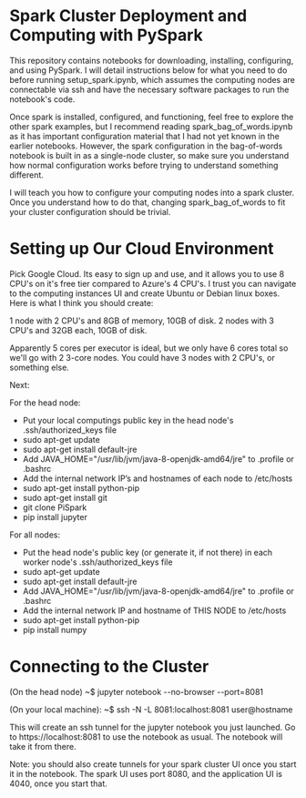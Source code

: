 # Spark Cluster Deployment and Computing with PySpark

This repository contains notebooks for downloading, installing, configuring, and using PySpark. I will detail instructions below for what you need to do before running setup_spark.ipynb, which assumes the computing nodes are connectable via ssh and have the necessary software packages to run the notebook's code.

Once spark is installed, configured, and functioning, feel free to explore the other spark examples, but I recommend reading spark_bag_of_words.ipynb as it has important configuration material that I had not yet known in the earlier notebooks. However, the spark configuration in the bag-of-words notebook is built in as a single-node cluster, so make sure you understand how normal configuration works before trying to understand something different.

I will teach you how to configure your computing nodes into a spark cluster. Once you understand how to do that, changing spark_bag_of_words to fit your cluster configuration should be trivial.

# Setting up Our Cloud Environment

Pick Google Cloud. Its easy to sign up and use, and it allows you to use 8 CPU's on it's free tier compared to Azure's 4 CPU's. I trust you can navigate to the computing instances UI and create Ubuntu or Debian linux boxes. Here is what I think you should create:

1 node with 2 CPU's and 8GB of memory, 10GB of disk.
2 nodes with 3 CPU's and 32GB each, 10GB of disk.

Apparently 5 cores per executor is ideal, but we only have 6 cores total so we'll go with 2 3-core nodes. You could have 3 nodes with 2 CPU's, or something else.

Next:

For the head node:
- Put your local computings public key in the head node's .ssh/authorized_keys file
- sudo apt-get update
- sudo apt-get install default-jre
- Add JAVA_HOME="/usr/lib/jvm/java-8-openjdk-amd64/jre" to .profile or .bashrc
- Add the internal network IP’s and hostnames of each node to /etc/hosts
- sudo apt-get install python-pip
- sudo apt-get install git
- git clone PiSpark
- pip install jupyter

For all nodes:
- Put the head node's public key (or generate it, if not there) in each worker node's .ssh/authorized_keys file
- sudo apt-get update
- sudo apt-get install default-jre
- Add JAVA_HOME="/usr/lib/jvm/java-8-openjdk-amd64/jre" to .profile or .bashrc
- Add the internal network IP and hostname of THIS NODE to /etc/hosts 
- sudo apt-get install python-pip
- pip install numpy

# Connecting to the Cluster

(On the head node)
~$ jupyter notebook --no-browser --port=8081

(On your local machine):
~$ ssh -N -L 8081:localhost:8081 user@hostname

This will create an ssh tunnel for the jupyter notebook you just launched. Go to https://localhost:8081 to use the notebook as usual. The notebook will take it from there.

Note: you should also create tunnels for your spark cluster UI once you start it in the notebook. The spark UI uses port 8080, and the application UI is 4040, once you start that.

